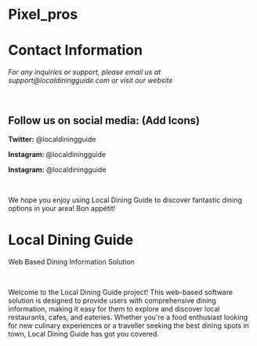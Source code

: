 
# Pixel_pros
<h1>Contact Information</h1>
<p><i>For any inquiries or support, please email us at support@localdiningguide.com or visit our 
    website<a href="http://www.localdiningguide.com."></a></i></p><br>
    <h2>Follow us on social media: (Add Icons)</h2>
    <p><b>Twitter:</b> @localdiningguide</p>
    <p><b>Instagram: </b>@localdiningguide</p>
    <p><b>Instagram:</b> @localdiningguide</p><br>
<p>We hope you enjoy using Local Dining Guide to discover fantastic dining options in your 
    area! Bon appétit!</p><i class="fa fa-cutlery" aria-hidden="true"></i>

# Local Dining Guide

<p>Web Based Dining Information Solution</p><br>

<p>Welcome to the Local Dining Guide project! This web-based software solution is designed to 
provide users with comprehensive dining information, making it easy for them to explore 
and discover local restaurants, cafes, and eateries. Whether you're a food enthusiast looking 
for new culinary experiences or a traveller seeking the best dining spots in town, Local 
Dining Guide has got you covered.</p>

